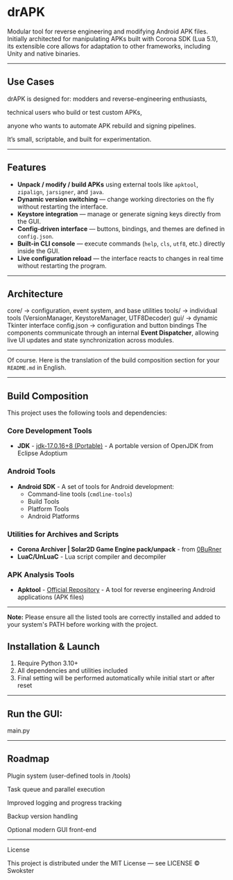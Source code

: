 # drAPK
Modular tool for reverse engineering and modifying Android APK files. Initially architected for manipulating APKs built with Corona SDK (Lua 5.1), its extensible core allows for adaptation to other frameworks, including Unity and native binaries.

---
## Use Cases

drAPK is designed for:
modders and reverse-engineering enthusiasts,

technical users who build or test custom APKs,

anyone who wants to automate APK rebuild and signing pipelines.

It’s small, scriptable, and built for experimentation.

---
## Features

- **Unpack / modify / build APKs** using external tools like `apktool`, `zipalign`, `jarsigner`, and `java`.
- **Dynamic version switching** — change working directories on the fly without restarting the interface.
- **Keystore integration** — manage or generate signing keys directly from the GUI.
- **Config-driven interface** — buttons, bindings, and themes are defined in `config.json`.
- **Built-in CLI console** — execute commands (`help`, `cls`, `utf8`, etc.) directly inside the GUI.
- **Live configuration reload** — the interface reacts to changes in real time without restarting the program.

---
## Architecture
core/ → configuration, event system, and base utilities
tools/ → individual tools (VersionManager, KeystoreManager, UTF8Decoder)
gui/ → dynamic Tkinter interface
config.json → configuration and button bindings
The components communicate through an internal **Event Dispatcher**, allowing live UI updates and state synchronization across modules.

---
Of course. Here is the translation of the build composition section for your `README.md` in English.

---

## Build Composition

This project uses the following tools and dependencies:
### Core Development Tools
*   **JDK** - [jdk-17.0.16+8 (Portable)](https://adoptium.net/) - A portable version of OpenJDK from Eclipse Adoptium

### Android Tools
*   **Android SDK** - A set of tools for Android development:
    *   Command-line tools (`cmdline-tools`)
    *   Build Tools
    *   Platform Tools
    *   Android Platforms

### Utilities for Archives and Scripts
*   **Corona Archiver | Solar2D Game Engine pack/unpack** - from [0BuRner](https://github.com/0BuRner/corona-archiver)
*   **LuaC/UnLuaC** - Lua script compiler and decompiler

### APK Analysis Tools
*   **Apktool** - [Official Repository](https://github.com/iBotPeaches/Apktool) - A tool for reverse engineering Android applications (APK files)

---

**Note:** Please ensure all the listed tools are correctly installed and added to your system's PATH before working with the project.
## Installation & Launch
1. Require Python 3.10+ 
2. All dependencies and utilities included
3. Final setting will be performed automatically while initial start or after reset

---
## Run the GUI:
main.py

---
## Roadmap

Plugin system (user-defined tools in /tools)

Task queue and parallel execution

Improved logging and progress tracking

Backup version handling

Optional modern GUI front-end

---

License

This project is distributed under the MIT License — see LICENSE
© Swokster